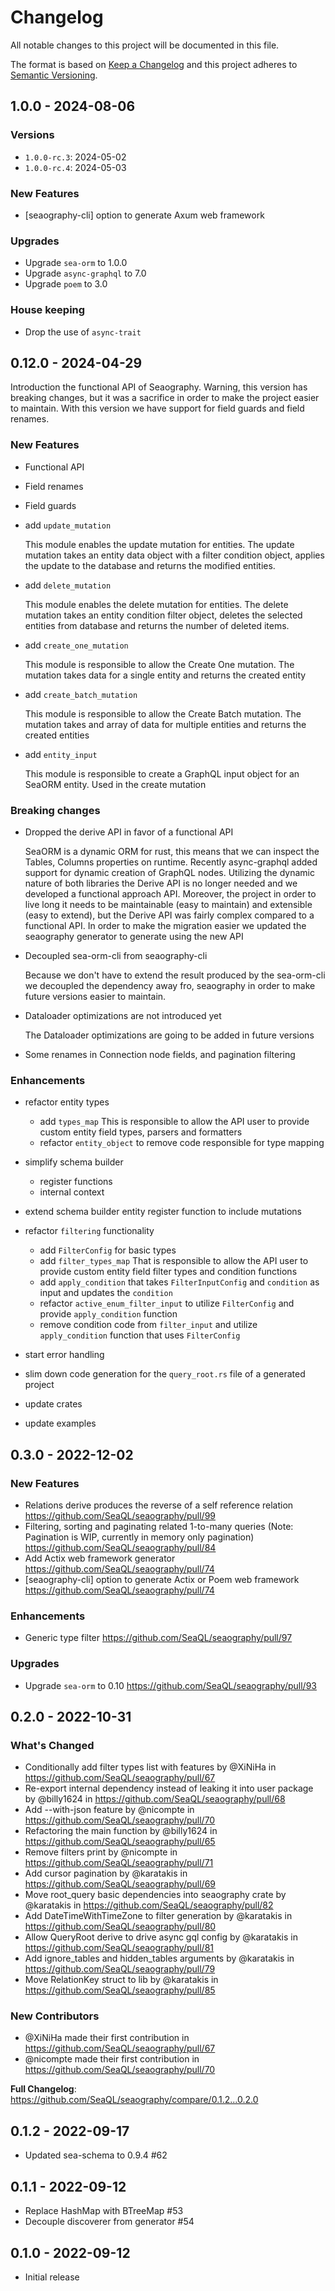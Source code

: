 # Changelog

All notable changes to this project will be documented in this file.

The format is based on [Keep a Changelog](http://keepachangelog.com/)
and this project adheres to [Semantic Versioning](http://semver.org/).

## 1.0.0 - 2024-08-06

### Versions

+ `1.0.0-rc.3`: 2024-05-02
+ `1.0.0-rc.4`: 2024-05-03

### New Features

* [seaography-cli] option to generate Axum web framework

### Upgrades

* Upgrade `sea-orm` to 1.0.0
* Upgrade `async-graphql` to 7.0
* Upgrade `poem` to 3.0

### House keeping

* Drop the use of `async-trait`

## 0.12.0 - 2024-04-29

Introduction the functional API of Seaography. Warning, this version has breaking changes, but it was a sacrifice in order to make the project easier to maintain. With this version we have support for field guards and field renames.

### New Features

* Functional API
* Field renames
* Field guards

* add `update_mutation`

  This module enables the update mutation for entities. The update mutation takes an entity data object with a filter condition object,
  applies the update to the database and returns the modified entities.


* add `delete_mutation`

  This module enables the delete mutation for entities. The delete mutation takes an entity condition filter object,
  deletes the selected entities from database and returns the number of deleted items.

* add `create_one_mutation`

  This module is responsible to allow the Create One mutation. The mutation takes data for a single entity and returns the created entity

* add `create_batch_mutation`

  This module is responsible to allow the Create Batch mutation. The mutation takes and array of data for multiple entities and returns the created entities

* add `entity_input`

  This module is responsible to create a GraphQL input object for an SeaORM entity. Used in the create mutation

### Breaking changes

* Dropped the derive API in favor of a functional API

  SeaORM is a dynamic ORM for rust, this means that we can inspect the Tables, Columns properties on runtime. Recently async-graphql added support for dynamic creation of GraphQL nodes. Utilizing the dynamic nature of both libraries the Derive API is no longer needed and we developed a functional approach API. Moreover, the project in order to live long it needs to be maintainable (easy to maintain) and extensible (easy to extend), but the Derive API was fairly complex compared to a functional API. In order to make the migration easier we updated the seaography generator to generate using the new API

* Decoupled sea-orm-cli from seaography-cli

  Because we don't have to extend the result produced by the sea-orm-cli we decoupled the dependency away fro, seaography in order to make future versions easier to maintain.

* Dataloader optimizations are not introduced yet

  The Dataloader optimizations are going to be added in future versions

* Some renames in Connection node fields, and pagination filtering

### Enhancements

* refactor entity types

  * add `types_map` This is responsible to allow the API user to provide custom entity field types, parsers and formatters
  * refactor `entity_object` to remove code responsible for type mapping

* simplify schema builder

  * register functions
  * internal context

* extend schema builder entity register function to include mutations

* refactor `filtering` functionality

  * add `FilterConfig` for basic types
  * add `filter_types_map` That is responsible to allow the API user to provide custom entity field filter types and condition functions
  * add `apply_condition` that takes `FilterInputConfig` and `condition` as input and updates the `condition`
  * refactor `active_enum_filter_input` to utilize `FilterConfig` and provide `apply_condition` function
  * remove condition code from `filter_input` and utilize `apply_condition` function that uses `FilterConfig`

* start error handling

* slim down code generation for the `query_root.rs` file of a generated project

* update crates

* update examples

## 0.3.0 - 2022-12-02

### New Features

* Relations derive produces the reverse of a self reference relation https://github.com/SeaQL/seaography/pull/99
* Filtering, sorting and paginating related 1-to-many queries (Note: Pagination is WIP, currently in memory only pagination) https://github.com/SeaQL/seaography/pull/84
* Add Actix web framework generator https://github.com/SeaQL/seaography/pull/74
* [seaography-cli] option to generate Actix or Poem web framework https://github.com/SeaQL/seaography/pull/74

### Enhancements

* Generic type filter https://github.com/SeaQL/seaography/pull/97

### Upgrades

* Upgrade `sea-orm` to 0.10 https://github.com/SeaQL/seaography/pull/93

## 0.2.0 - 2022-10-31

### What's Changed
* Conditionally add filter types list with features by @XiNiHa in https://github.com/SeaQL/seaography/pull/67
* Re-export internal dependency instead of leaking it into user package by @billy1624 in https://github.com/SeaQL/seaography/pull/68
* Add --with-json feature by @nicompte in https://github.com/SeaQL/seaography/pull/70
* Refactoring the main function by @billy1624 in https://github.com/SeaQL/seaography/pull/65
* Remove filters print by @nicompte in https://github.com/SeaQL/seaography/pull/71
* Add cursor pagination by @karatakis in https://github.com/SeaQL/seaography/pull/69
* Move root_query basic dependencies into seaography crate by @karatakis in https://github.com/SeaQL/seaography/pull/82
* Add DateTimeWithTimeZone to filter generation by @karatakis in https://github.com/SeaQL/seaography/pull/80
* Allow QueryRoot derive to drive async gql config by @karatakis in https://github.com/SeaQL/seaography/pull/81
* Add ignore_tables and hidden_tables arguments by @karatakis in https://github.com/SeaQL/seaography/pull/79
* Move RelationKey struct to lib by @karatakis in https://github.com/SeaQL/seaography/pull/85

### New Contributors
* @XiNiHa made their first contribution in https://github.com/SeaQL/seaography/pull/67
* @nicompte made their first contribution in https://github.com/SeaQL/seaography/pull/70

**Full Changelog**: https://github.com/SeaQL/seaography/compare/0.1.2...0.2.0

## 0.1.2 - 2022-09-17

* Updated sea-schema to 0.9.4 #62

## 0.1.1 - 2022-09-12

* Replace HashMap with BTreeMap #53
* Decouple discoverer from generator #54

## 0.1.0 - 2022-09-12

* Initial release
